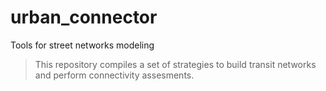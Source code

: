 # urban_connector
Tools for street networks modeling 
> This repository compiles a set of strategies to build transit networks and perform connectivity assesments.  
